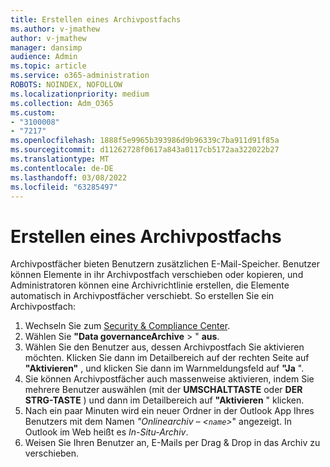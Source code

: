 ```yaml
---
title: Erstellen eines Archivpostfachs
ms.author: v-jmathew
author: v-jmathew
manager: dansimp
audience: Admin
ms.topic: article
ms.service: o365-administration
ROBOTS: NOINDEX, NOFOLLOW
ms.localizationpriority: medium
ms.collection: Adm_O365
ms.custom:
- "3100008"
- "7217"
ms.openlocfilehash: 1888f5e9965b393986d9b96339c7ba911d91f85a
ms.sourcegitcommit: d11262728f0617a843a0117cb5172aa322022b27
ms.translationtype: MT
ms.contentlocale: de-DE
ms.lasthandoff: 03/08/2022
ms.locfileid: "63285497"
---
```

# <a name="create-an-archive-mailbox"></a>Erstellen eines Archivpostfachs

Archivpostfächer bieten Benutzern zusätzlichen E-Mail-Speicher. Benutzer können Elemente in ihr Archivpostfach verschieben oder kopieren, und Administratoren können eine Archivrichtlinie erstellen, die Elemente automatisch in Archivpostfächer verschiebt. So erstellen Sie ein Archivpostfach:

1. Wechseln Sie zum [Security & Compliance Center]( https://go.microsoft.com/fwlink/p/?linkid=2077143).
2. Wählen Sie **"Data governanceArchive** > " **aus**.
3. Wählen Sie den Benutzer aus, dessen Archivpostfach Sie aktivieren möchten. Klicken Sie dann im Detailbereich auf der rechten Seite auf **"Aktivieren"** , und klicken Sie dann im Warnmeldungsfeld auf **"Ja** ".
4. Sie können Archivpostfächer auch massenweise aktivieren, indem Sie mehrere Benutzer auswählen (mit der **UMSCHALTTASTE** oder **DER STRG-TASTE** ) und dann im Detailbereich auf **"Aktivieren** " klicken.
5. Nach ein paar Minuten wird ein neuer Ordner in der Outlook App Ihres Benutzers mit dem Namen *"Onlinearchiv – <`name`>*" angezeigt. In Outlook im Web heißt es *In-Situ-Archiv*.
6. Weisen Sie Ihren Benutzer an, E-Mails per Drag & Drop in das Archiv zu verschieben.
